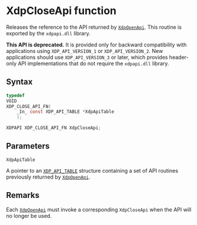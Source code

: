 # XdpCloseApi function

Releases the reference to the API returned by [`XdpOpenApi`](XdpOpenApi.md). This routine is exported by the `xdpapi.dll` library.

**This API is deprecated.** It is provided only for backward compatibility with applications using `XDP_API_VERSION_1` or `XDP_API_VERSION_2`. New applications should use `XDP_API_VERSION_3` or later, which provides header-only API implementations that do not require the `xdpapi.dll` library.

## Syntax

```C
typedef
VOID
XDP_CLOSE_API_FN(
    _In_ const XDP_API_TABLE *XdpApiTable
    );

XDPAPI XDP_CLOSE_API_FN XdpCloseApi;
```

## Parameters

`XdpApiTable`

A pointer to an [`XDP_API_TABLE`](XDP_API_TABLE.md) structure containing a set of API routines previously returned by [`XdpOpenApi`](XdpOpenApi.md).

## Remarks

Each [`XdpOpenApi`](XdpOpenApi.md) must invoke a corresponding `XdpCloseApi` when the API will no longer be used.
